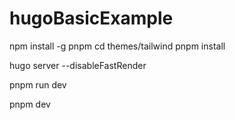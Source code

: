 # hugoBasicExample

npm install -g pnpm
cd themes/tailwind
pnpm install

hugo server --disableFastRender

pnpm run dev

pnpm dev